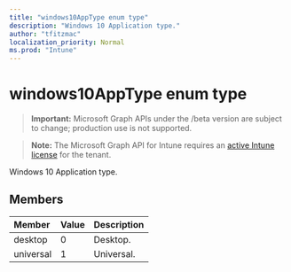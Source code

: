 ```yaml
---
title: "windows10AppType enum type"
description: "Windows 10 Application type."
author: "tfitzmac"
localization_priority: Normal
ms.prod: "Intune"
---
```


# windows10AppType enum type

> **Important:** Microsoft Graph APIs under the /beta version are subject to change; production use is not supported.

> **Note:** The Microsoft Graph API for Intune requires an [active Intune license](https://go.microsoft.com/fwlink/?linkid=839381) for the tenant.

Windows 10 Application type.

## Members
|Member|Value|Description|
|:---|:---|:---|
|desktop|0|Desktop.|
|universal|1|Universal.|





